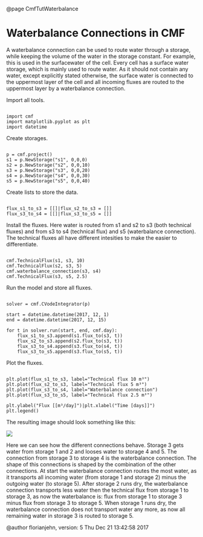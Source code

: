 @page CmfTutWaterbalance

# Waterbalance Connections in CMF

A waterbalance connection can be used to route water through a storage,
while keeping the volume of the water in the storage constant. For
example, this is used in the surfacewater of the cell. Every cell has a
surface water storage, which is mainly used to route water. As it should
not contain any water, except explicitly stated otherwise, the surface
water is connected to the uppermost layer of the cell and all incoming
fluxes are routed to the uppermost layer by a waterbalance connection.

Import all tools.

~~~~~~~~~~~~~{.py}

import cmf
import matplotlib.pyplot as plt
import datetime
~~~~~~~~~~~~~

Create storages.

~~~~~~~~~~~~~{.py}

p = cmf.project()
s1 = p.NewStorage("s1", 0,0,0)
s2 = p.NewStorage("s2", 0,0,10)
s3 = p.NewStorage("s3", 0,0,20)
s4 = p.NewStorage("s4", 0,0,30)
s5 = p.NewStorage("s5", 0,0,40)
~~~~~~~~~~~~~

Create lists to store the data.

~~~~~~~~~~~~~{.py}

flux_s1_to_s3 = [[]|flux_s2_to_s3 = []]
flux_s3_to_s4 = [[]|flux_s3_to_s5 = []]
~~~~~~~~~~~~~

Install the fluxes. Here water is routed from s1 and s2 to s3 (both
technical fluxes) and from s3 to s4 (technical flux) and s5
(waterbalance connection). The technical fluxes all have different
intesities to make the easier to differentiate.

~~~~~~~~~~~~~{.py}

cmf.TechnicalFlux(s1, s3, 10)
cmf.TechnicalFlux(s2, s3, 5)
cmf.waterbalance_connection(s3, s4)
cmf.TechnicalFlux(s3, s5, 2.5)
~~~~~~~~~~~~~

Run the model and store all fluxes.

~~~~~~~~~~~~~{.py}

solver = cmf.CVodeIntegrator(p)

start = datetime.datetime(2017, 12, 1)
end = datetime.datetime(2017, 12, 15)

for t in solver.run(start, end, cmf.day):
    flux_s1_to_s3.append(s1.flux_to(s3, t))
    flux_s2_to_s3.append(s2.flux_to(s3, t))
    flux_s3_to_s4.append(s3.flux_to(s4, t))
    flux_s3_to_s5.append(s3.flux_to(s5, t))
~~~~~~~~~~~~~

Plot the fluxes.

~~~~~~~~~~~~~{.py}

plt.plot(flux_s1_to_s3, label="Technical flux 10 m³")
plt.plot(flux_s2_to_s3, label="Technical flux 5 m³")   
plt.plot(flux_s3_to_s4, label="Waterbalance connection")    
plt.plot(flux_s3_to_s5, label="Technical flux 2.5 m³")     
 
plt.ylabel("Flux [[m³/day]")|plt.xlabel("Time [days]]")
plt.legend()
~~~~~~~~~~~~~

The resulting image should look something like this:

![](waterbalance_connection.png​)

Here we can see how the different connections behave. Storage 3 gets
water from storage 1 and 2 and looses water to storage 4 and 5. The
connection from storage 3 to storage 4 is the waterbalance connection.
The shape of this connections is shaped by the combination of the other
connections. At start the waterbalance connection routes the most water,
as it transports all incoming water (from storage 1 and storage 2) minus
the outgoing water (to storage 5). After storage 2 runs dry, the
waterbalance connection transports less water then the technical flux
from storage 1 to storage 3, as now the waterbalance is: flux from
storage 1 to storage 3 minus flux from storage 3 to storage 5. When
storage 1 runs dry, the waterbalance connection does not transport water
any more, as now all remaining water in storage 3 is routed to storage
5.

@author florianjehn, version: 5 Thu Dec 21 13:42:58 2017
